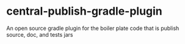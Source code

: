 central-publish-gradle-plugin
=============================

An open source gradle plugin for the boiler plate code that is publish source, doc, and tests jars
